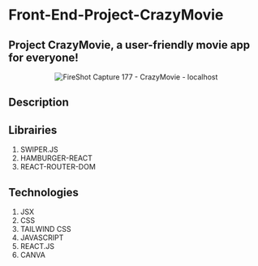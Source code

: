 # Front-End-Project-CrazyMovie
## Project CrazyMovie, a user-friendly movie app for everyone!

<p align="center">
  <img src="https://github.com/GMKRAKEN23/Front-end-Project-CrazyMovie/assets/149949090/cfb57a50-9c8a-409b-adbc-d3423b2ade75" alt="FireShot Capture 177 - CrazyMovie - localhost">
</p>


## Description 

## Librairies 
1. SWIPER.JS  
2. HAMBURGER-REACT
3. REACT-ROUTER-DOM

## Technologies
1. JSX
2. CSS
3. TAILWIND CSS
4. JAVASCRIPT 
5. REACT.JS
6. CANVA
